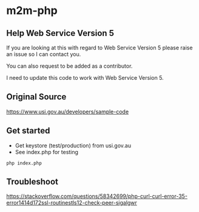 # m2m-php

## Help Web Service Version 5

If you are looking at this with regard to Web Service Version 5 please raise an issue so I can contact you.   

You can also request to be added as a contributor.

I need to update this code to work with Web Service Version 5.

## Original Source
https://www.usi.gov.au/developers/sample-code

## Get started

- Get keystore (test/production) from usi.gov.au
- See index.php for testing

`php index.php`

## Troubleshoot
https://stackoverflow.com/questions/58342699/php-curl-curl-error-35-error1414d172ssl-routinestls12-check-peer-sigalgwr

